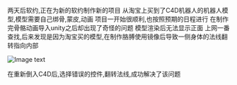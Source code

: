 两天后软约,正在为新的软约制作新的项目
从淘宝上买到了C4D机器人的机器人模型,模型需要自己绑骨,蒙皮,动画
项目一开始很顺利,也按照预期的日程进行
在制作完骨骼动画导入unity之后却出现了奇怪的问题
模型渲染后无法显示正面
上网一番查找,后来发现是因为淘宝买的模型,在制作胳膊使用镜像后导致一侧身体的法线翻转指向内部

![Image text](http://pt2wwev3y.bkt.clouddn.com/title03_15.png)

在重新倒入C4D后,选择错误的控件,翻转法线,成功解决了该问题